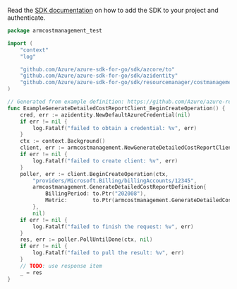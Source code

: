 Read the [SDK documentation](https://github.com/Azure/azure-sdk-for-go/blob/sdk%2Fresourcemanager%2Fcostmanagement%2Farmcostmanagement%2Fv1.0.0/sdk/resourcemanager/costmanagement/armcostmanagement/README.md) on how to add the SDK to your project and authenticate.

```go
package armcostmanagement_test

import (
	"context"
	"log"

	"github.com/Azure/azure-sdk-for-go/sdk/azcore/to"
	"github.com/Azure/azure-sdk-for-go/sdk/azidentity"
	"github.com/Azure/azure-sdk-for-go/sdk/resourcemanager/costmanagement/armcostmanagement"
)

// Generated from example definition: https://github.com/Azure/azure-rest-api-specs/tree/main/specification/cost-management/resource-manager/Microsoft.CostManagement/stable/2021-10-01/examples/GenerateDetailedCostReportByBillingAccountLegacyAndBillingPeriod.json
func ExampleGenerateDetailedCostReportClient_BeginCreateOperation() {
	cred, err := azidentity.NewDefaultAzureCredential(nil)
	if err != nil {
		log.Fatalf("failed to obtain a credential: %v", err)
	}
	ctx := context.Background()
	client, err := armcostmanagement.NewGenerateDetailedCostReportClient(cred, nil)
	if err != nil {
		log.Fatalf("failed to create client: %v", err)
	}
	poller, err := client.BeginCreateOperation(ctx,
		"providers/Microsoft.Billing/billingAccounts/12345",
		armcostmanagement.GenerateDetailedCostReportDefinition{
			BillingPeriod: to.Ptr("202008"),
			Metric:        to.Ptr(armcostmanagement.GenerateDetailedCostReportMetricTypeActualCost),
		},
		nil)
	if err != nil {
		log.Fatalf("failed to finish the request: %v", err)
	}
	res, err := poller.PollUntilDone(ctx, nil)
	if err != nil {
		log.Fatalf("failed to pull the result: %v", err)
	}
	// TODO: use response item
	_ = res
}
```

